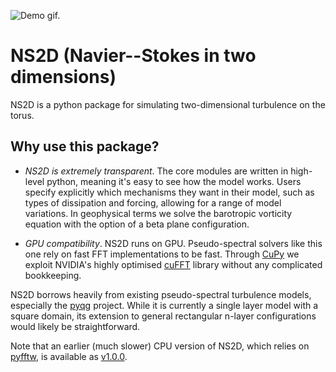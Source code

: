 ![Demo gif.](demo.gif)

# NS2D (Navier--Stokes in two dimensions)

NS2D is a python package for simulating two-dimensional turbulence on the torus. 

## Why use this package?
- *NS2D is extremely transparent*. The core modules are written in high-level python, meaning it's easy to see how the model works. Users specify explicitly which mechanisms they want in their model, such as types of dissipation and forcing, allowing for a range of model variations. In geophysical terms we solve the barotropic vorticity equation with the option of a beta plane configuration.

- *GPU compatibility*. NS2D runs on GPU. Pseudo-spectral solvers like this one rely on fast FFT implementations to be fast. Through [CuPy](https://cupy.dev/) we exploit NVIDIA's highly optimised [cuFFT](https://docs.nvidia.com/cuda/cufft/index.html) library without any complicated bookkeeping.


NS2D borrows heavily from existing pseudo-spectral turbulence models, especially the [pyqg](https://github.com/pyqg) project. While it is currently a single layer model with a square domain, its extension to general rectangular n-layer configurations would likely be straightforward. 

Note that an earlier (much slower) CPU version of NS2D, which relies on [pyfftw](https://pyfftw.readthedocs.io/en/latest/), is available as [v1.0.0](https://github.com/mtbrolly/NS2D/releases/tag/v1.0.0).